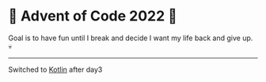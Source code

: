 # 🎄 Advent of Code 2022 🎅

Goal is to have fun until I break and decide I want my life back and give up. 💀

---

Switched to [Kotlin](https://github.com/sandorfarkas/aoc-2022-kotlin) after day3
